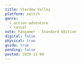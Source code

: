 ```yaml
---
title: Stardew Valley
platform: switch
genre:
  - action-adventure
  - casual
note: Fangamer - Standard Edition
digital: false
physical: true
guide: true
pending: false
posted: 2020-11-09
---
```

